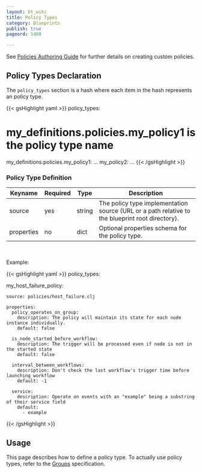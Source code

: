 ```yaml
---
layout: bt_wiki
title: Policy Types
category: Blueprints
publish: true
pageord: 1400

---
```


See [Policies Authoring Guide](policies-authoring.html) for further details on creating custom policies.

## Policy Types Declaration

The `policy_types` section is a hash where each item in the hash represents an policy type.

{{< gsHighlight  yaml >}}
policy_types:
  # my_definitions.policies.my_policy1 is the policy type name
  my_definitions.policies.my_policy1:
    ...
  my_policy2:
    ...
{{< /gsHighlight >}}


### Policy Type Definition

Keyname     | Required | Type        | Description
----------- | -------- | ----        | -----------
source      | yes      | string      | The policy type implementation source (URL or a path relative to the blueprint root directory).
properties  | no       | dict        | Optional properties schema for the policy type.


<br>


Example:

{{< gsHighlight  yaml >}}
policy_types:

  my_host_failure_policy:

    source: policies/host_failure.clj

    properties:
      policy_operates_on_group:
        description: The policy will maintain its state for each node instance individually.
        default: false

      is_node_started_before_workflow:
        description: The trigger will be processed even if node is not in the started state
        default: false

      interval_between_workflows:
        description: Don't check the last workflow's trigger time before launching workflow
        default: -1

      service:
        description: Operate on events with an "example" being a substring of their service field
        default:
          - example

{{< /gsHighlight >}}

## Usage
This page describes how to define a policy type. To actually use policy types,
refer to the [Groups](dsl-spec-groups.html) specification.
